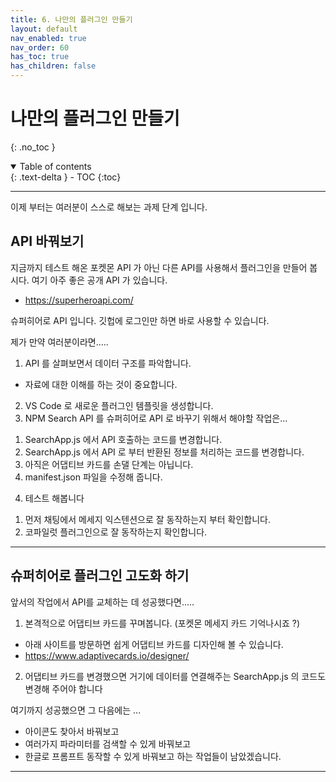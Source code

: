 ```yaml
---
title: 6. 나만의 플러그인 만들기
layout: default
nav_enabled: true
nav_order: 60
has_toc: true
has_children: false
---
```


# 나만의 플러그인 만들기
{: .no_toc }

<details open markdown="block">
  <summary>
    Table of contents
  </summary>
  {: .text-delta }
- TOC
{:toc}
</details>

---

이제 부터는 여러분이 스스로 해보는 과제 단계 입니다. 

## API 바꿔보기

지금까지 테스트 해온 포켓몬 API 가 아닌 다른 API를 사용해서 플러그인을 만들어 봅시다. 여기 아주 좋은 공개 API 가 있습니다.

- https://superheroapi.com/

슈퍼히어로 API 입니다. 깃헙에 로그인만 하면 바로 사용할 수 있습니다. 

제가 만약 여러분이라면.....
1. API 를 살펴보면서 데이터 구조를 파악합니다.
  - 자료에 대한 이해를 하는 것이 중요합니다.
2. VS Code 로 새로운 플러그인 템플릿을 생성합니다.
3. NPM Search API 를 슈퍼히어로 API 로 바꾸기 위해서 해야할 작업은...
  1) SearchApp.js 에서 API 호출하는 코드를 변경합니다.
  2) SearchApp.js 에서 API 로 부터 반환된 정보를 처리하는 코드를 변경합니다.
  3) 아직은 어댑티브 카드를 손댈 단계는 아닙니다.
  4) manifest.json 파일을 수정해 줍니다.
4. 테스트 해봅니다
  1) 먼저 채팅에서 메세지 익스텐션으로 잘 동작하는지 부터 확인합니다.
  2) 코파일럿 플러그인으로 잘 동작하는지 확인합니다.

---

## 슈퍼히어로 플러그인 고도화 하기

앞서의 작업에서 API를 교체하는 데 성공했다면.....
1. 본격적으로 어댑티브 카드를 꾸며봅니다. (포켓몬 메세지 카드 기억나시죠 ?)
  - 아래 사이트를 방문하면 쉽게 어댑티브 카드를 디자인해 볼 수 있습니다.
  - https://www.adaptivecards.io/designer/
2. 어댑티브 카드를 변경했으면 거기에 데이터를 연결해주는 SearchApp.js 의 코드도 변경해 주어야 합니다

여기까지 성공했으면 그 다음에는 ...
- 아이콘도 찾아서 바꿔보고
- 여러가지 파라미터를 검색할 수 있게 바꿔보고
- 한글로 프롬프트 동작할 수 있게 바꿔보고
하는 작업들이 남았겠습니다.

---



